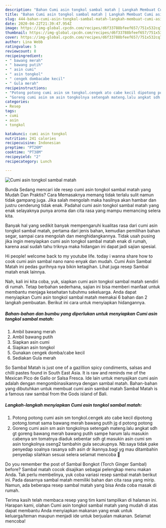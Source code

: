```yaml
---
description: "Bahan Cumi asin tongkol sambal matah | Langkah Membuat Cumi asin tongkol sambal matah Yang Enak Dan Mudah"
title: "Bahan Cumi asin tongkol sambal matah | Langkah Membuat Cumi asin tongkol sambal matah Yang Enak Dan Mudah"
slug: 444-bahan-cumi-asin-tongkol-sambal-matah-langkah-membuat-cumi-asin-tongkol-sambal-matah-yang-enak-dan-mudah
date: 2020-04-22T21:39:47.954Z
image: https://img-global.cpcdn.com/recipes/d6f33788bfeef657/751x532cq70/cumi-asin-tongkol-sambal-matah-foto-resep-utama.jpg
thumbnail: https://img-global.cpcdn.com/recipes/d6f33788bfeef657/751x532cq70/cumi-asin-tongkol-sambal-matah-foto-resep-utama.jpg
cover: https://img-global.cpcdn.com/recipes/d6f33788bfeef657/751x532cq70/cumi-asin-tongkol-sambal-matah-foto-resep-utama.jpg
author: Lina Webb
ratingvalue: 5
reviewcount: 8
recipeingredient:
- " bawang merah"
- " bawang putih"
- " asin cumi"
- " asin tongkol"
- " cengek dombacabe kecil"
- " Gula merah"
recipeinstructions:
- "Potong potong cumi asin sm tongkol.cengek ato cabe kecil dipotong potong.tomat sama bawang merah bawang putih jg d potong potong"
- "Goreng cumi asin sm asin tongkolnya setengah mateng.lalu angkat sdh gt goreng bawang merah bawang putih sampe harum lalu masukin cabenya sm tomatnya diaduk sebentar sdh gt masukin asin cumi sm asin tongkolnya oseng2 tambahin gula secukupnya. Nb:saya tidak pake penyedap soalnya rasanya sdh asin dr ikannya.bagi yg mau ditambahin penyedap silahkan sesuai selera selamat mencoba 🙂"
categories:
- Resep
tags:
- cumi
- asin
- tongkol

katakunci: cumi asin tongkol 
nutrition: 241 calories
recipecuisine: Indonesian
preptime: "PT26M"
cooktime: "PT38M"
recipeyield: "2"
recipecategory: Lunch

---
```



![Cumi asin tongkol sambal matah](https://img-global.cpcdn.com/recipes/d6f33788bfeef657/751x532cq70/cumi-asin-tongkol-sambal-matah-foto-resep-utama.jpg)

Bunda Sedang mencari ide resep cumi asin tongkol sambal matah yang Mudah Dan Praktis? Cara Memasaknya memang tidak terlalu sulit namun tidak gampang juga. Jika salah mengolah maka hasilnya akan hambar dan justru cenderung tidak enak. Padahal cumi asin tongkol sambal matah yang enak selayaknya punya aroma dan cita rasa yang mampu memancing selera kita.

Banyak hal yang sedikit banyak mempengaruhi kualitas rasa dari cumi asin tongkol sambal matah, pertama dari jenis bahan, kemudian pemilihan bahan segar, sampai cara mengolah dan menghidangkannya. Tidak usah pusing jika ingin menyiapkan cumi asin tongkol sambal matah enak di rumah, karena asal sudah tahu triknya maka hidangan ini dapat jadi sajian spesial.

Hi people! welcome back to my youtube life. today i wanna share how to cook cumi asin sambal nano nano enyak dan mudah. Cumi Asin Sambal Matah ini pedas gurihnya nya bikin ketagihan. Lihat juga resep Sambal matah enak lainnya.


Nah, kali ini kita coba, yuk, siapkan cumi asin tongkol sambal matah sendiri di rumah. Tetap berbahan sederhana, sajian ini bisa memberi manfaat untuk membantu menjaga kesehatan tubuhmu sekeluarga. Anda dapat menyiapkan Cumi asin tongkol sambal matah memakai 6 bahan dan 2 langkah pembuatan. Berikut ini cara untuk menyiapkan hidangannya.

<!--inarticleads1-->

##### Bahan-bahan dan bumbu yang diperlukan untuk menyiapkan Cumi asin tongkol sambal matah:

1. Ambil  bawang merah
1. Ambil  bawang putih
1. Siapkan  asin cumi
1. Siapkan  asin tongkol
1. Gunakan  cengek domba/cabe kecil
1. Sediakan  Gula merah


So Sambal Matah is just one of a gazillion spicy condiments, salsas and chilli pastes found in South East Asia. It is raw and reminds me of the Mexican Pico de Gallo or Salsa Fresca. Ide lain untuk menyajikan cumi asin adalah dengan mengombinasikannya dengan sambal matah. Bahan-bahan yang dibutuhkan untuk membuat cumi asin sambal matah Sambal Matah is a famous raw sambal from the Gods island of Bali. 

<!--inarticleads2-->

##### Langkah-langkah menyiapkan Cumi asin tongkol sambal matah:

1. Potong potong cumi asin sm tongkol.cengek ato cabe kecil dipotong potong.tomat sama bawang merah bawang putih jg d potong potong
1. Goreng cumi asin sm asin tongkolnya setengah mateng.lalu angkat sdh gt goreng bawang merah bawang putih sampe harum lalu masukin cabenya sm tomatnya diaduk sebentar sdh gt masukin asin cumi sm asin tongkolnya oseng2 tambahin gula secukupnya. Nb:saya tidak pake penyedap soalnya rasanya sdh asin dr ikannya.bagi yg mau ditambahin penyedap silahkan sesuai selera selamat mencoba 🙂


Do you remember the post of Sambal Bongkot (Torch Ginger Sambal) before? Sambal matah cocok disajikan sebagai pelengkap menu makan Anda. Tak perlu membelinya, yuk coba variasi resep sambal matah berikut ini. Pada dasarnya sambal matah memiliki bahan dan cita rasa yang mirip. Namun, ada beberapa resep sambal matah yang bisa Anda coba masak di rumah. 

Terima kasih telah membaca resep yang tim kami tampilkan di halaman ini. Harapan kami, olahan Cumi asin tongkol sambal matah yang mudah di atas dapat membantu Anda menyiapkan makanan yang enak untuk keluarga/teman maupun menjadi ide untuk berjualan makanan. Selamat mencoba!
